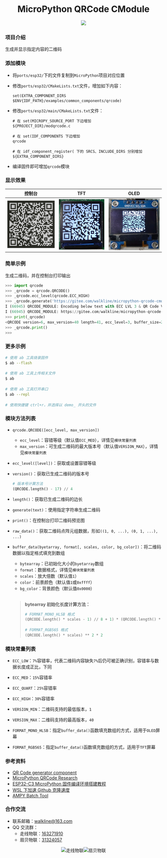 <h1 align="center">MicroPython QRCode CModule</h1>

<p align="center"><img src="https://img.shields.io/badge/Licence-MIT-green.svg?style=for-the-badge" /></p>

### 项目介绍

生成并显示指定内容的二维码

### 添加模块

* 将`ports/esp32/`下的文件复制到`MicroPython`项目对应位置
* 修改`ports/esp32/CMakeLists.txt`文件，增加如下内容：

	```doc
	set(EXTRA_COMPONENT_DIRS $ENV{IDF_PATH}/examples/common_components/qrcode)
	```

* 修改`ports/esp32/main/CMakeLists.txt`文件：

	```doc
	# 在 set(MICROPY_SOURCE_PORT 下边增加
	${PROJECT_DIR}/modqrcode.c

	# 在 set(IDF_COMPONENTS 下边增加
	qrcode

	# 在 idf_component_register( 下的 SRCS、INCLUDE_DIRS 分别增加
	${EXTRA_COMPONENT_DIRS}
	```

* 编译固件即可增加`qrcode`模块

### 显示效果

| 控制台 | TFT | OLED |
| :-: | :-: | :-: |
| ![](./images/console.png) | ![](./images/tft.png) | ![](./images/oled.png) |

### 简单示例

生成二维码，并在控制台打印输出

```python
>>> import qrcode
>>> _qrcode = qrcode.QRCODE()
>>> _qrcode.ecc_level(qrcode.ECC_HIGH)
>>> _qrcode.generate('https://gitee.com/walkline/micropython-qrcode-cmodule')
I (66945) QRCODE_MODULE: Encoding below text with ECC LVL 3 & QR Code Version 40
I (66945) QRCODE_MODULE: https://gitee.com/walkline/micropython-qrcode-cmodule
>>> print(_qrcode)
<QRCODE version=6, max_version=40 length=41, ecc_level=3, buffer_size=210>
>>> _qrcode.print()
>>>
```

### 更多示例

```bash
# 使用 ab 工具烧录固件
$ ab --flash

# 使用 ab 工具上传相关文件
$ ab

# 使用 ab 工具打开串口
$ ab --repl

# 使用快捷键 ctrl+r，并选择以 demo_ 开头的文件
```

### 模块方法列表

* `qrcode.QRCODE([ecc_level, max_version])`
	* `ecc_level`：容错等级（默认值`ECC_MED`），详情见`模块常量列表`
	* `max_version`：可生成二维码的最大版本号（默认值`VERSION_MAX`），详情见`模块常量列表`
* `ecc_level([level])`：获取或设置容错等级
* `version()`：获取已生成二维码的版本号

	```python
	# 版本号计算方法
	(QRCODE.length() - 17) // 4
	```

* `length()`：获取已生成二维码的边长
* `generate(text)`：使用指定字符串生成二维码
* `print()`：在控制台打印二维码预览图
* `raw_data()`：获取二维码点阵元组数据，形如`((1, 0, ...), (0, 1, ...), ...)`
* `buffer_data(byetarray, format[, scales, color, bg_color])`：将二维码数据以指定格式填充到数组
	* `bytearray`：已初始化大小的`byetarray`数组
	* `format`：数据格式，详情见`模块常量列表`
	* `scales`：放大倍数（默认值`1`）
	* `color`：前景颜色（默认值`1`或`0xffff`）
	* `bg_color`：背景颜色（默认值`0x0000`）

	<br/>

	> **bytearray 初始化长度计算方法：**
	> ```python
	> # FORMAT_MONO_HLSB 格式
	> (QRCODE.length() * scales - 1) // 8 + 1) * (QRCODE.length() * scales)
	>
	> # FORMAT_RGB565 格式
	> (QRCODE.length() * scales) ** 2 * 2
	> ```

### 模块常量列表

* `ECC_LOW`：`7%`容错率，代表二维码内容缺失`7%`后仍可被正确识别，容错率与数据长度成正比，下同
* `ECC_MED`：`15%`容错率
* `ECC_QUART`：`25%`容错率
* `ECC_HIGH`：`30%`容错率

* `VERSION_MIN`：二维码支持的最低版本，`1`
* `VERSION_MAX`：二维码支持的最高版本，`40`

* `FORMAT_MONO_HLSB`：指定`buffer_data()`函数填充数组的方式，适用于`OLED`屏幕
* `FORMAT_RGB565`：指定`buffer_data()`函数填充数组的方式，适用于`TFT`屏幕

### 参考资料

* [QR Code generator component](https://github.com/espressif/esp-idf/tree/master/examples/common_components/qrcode)
* [MicroPython QRCode Research](https://gitee.com/walkline/micropython-qrcode-research)
* [ESP32-C3 MicroPython 固件编译环境搭建教程](https://gitee.com/walkline/esp32-c3_micropython_firmware)
* [WSL 下加速 Github 克隆速度](https://walkline.wang/blog/archives/263)
* [AMPY Batch Tool](https://gitee.com/walkline/a-batch-tool)

### 合作交流

* 联系邮箱：<walkline@163.com>
* QQ 交流群：
	* 走线物联：[163271910](https://jq.qq.com/?_wv=1027&k=xtPoHgwL)
	* 扇贝物联：[31324057](https://jq.qq.com/?_wv=1027&k=yp4FrpWh)

<p align="center"><img src="https://gitee.com/walkline/WeatherStation/raw/docs/images/qrcode_walkline.png" width="300px" alt="走线物联"><img src="https://gitee.com/walkline/WeatherStation/raw/docs/images/qrcode_bigiot.png" width="300px" alt="扇贝物联"></p>
